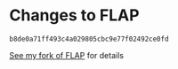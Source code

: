 # Changes to FLAP
`b8de0a71ff493c4a029805cbc9e77f02492ce0fd`

[See my fork of FLAP](https://github.com/Deepfriedchril/FLAP/commit/b8de0a71ff493c4a029805cbc9e77f02492ce0fd) for details
